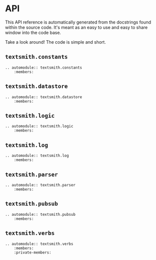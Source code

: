 # API

This API reference is automatically generated from the docstrings found within
the source code. It's meant as an easy to use and easy to share window into the
code base.

Take a look around! The code is simple and short.

## `textsmith.constants`

```eval_rst
.. automodule:: textsmith.constants
    :members:
```

## `textsmith.datastore`

```eval_rst
.. automodule:: textsmith.datastore
    :members:
```

## `textsmith.logic`

```eval_rst
.. automodule:: textsmith.logic
    :members:
```

## `textsmith.log`

```eval_rst
.. automodule:: textsmith.log
    :members:
```

## `textsmith.parser`

```eval_rst
.. automodule:: textsmith.parser
    :members:
```

## `textsmith.pubsub`

```eval_rst
.. automodule:: textsmith.pubsub
    :members:
```

## `textsmith.verbs`

```eval_rst
.. automodule:: textsmith.verbs
    :members:
    :private-members:
```
